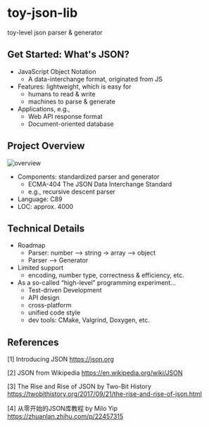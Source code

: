 # toy-json-lib
toy-level json parser &amp; generator

## Get Started: What's JSON?
- JavaScript Object Notation
  - A data-interchange format, originated from JS
- Features: lightweight, which is easy for
  - humans to read & write
  - machines to parse & generate
- Applications, e.g.,
  - Web API response format
  - Document-oriented database
  
## Project Overview
![overview](https://samaritan.cn/wp-content/uploads/2020/02/image-1.png)
- Components: standardized parser and generator
  - ECMA-404 The JSON Data Interchange Standard
  - e.g., recursive descent parser
- Language: C89
- LOC: approx. 4000

## Technical Details
- Roadmap
  - Parser: number --> string -> array --> object
  - Parser --> Generator
- Limited support
  - encoding, number type, correctness & efficiency, etc.
- As a so-called “high-level” programming experiment…
  - Test-driven Development
  - API design
  - cross-platform
  - unified code style
  - dev tools: CMake, Valgrind, Doxygen, etc.
  
## References
[1] Introducing JSON
https://json.org

[2] JSON from Wikipedia
https://en.wikipedia.org/wiki/JSON

[3] The Rise and Rise of JSON by Two-Bit History
https://twobithistory.org/2017/09/21/the-rise-and-rise-of-json.html

[4] 从零开始的JSON库教程 by Milo Yip
https://zhuanlan.zhihu.com/p/22457315 
